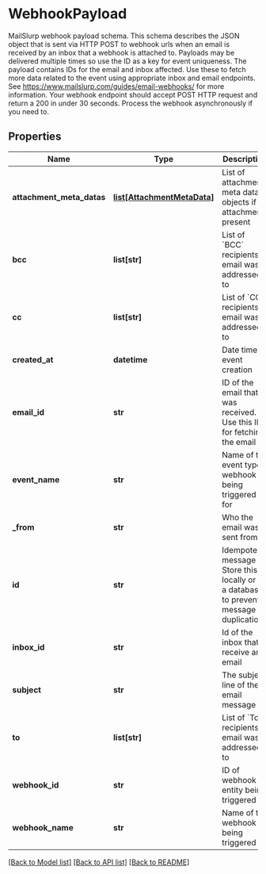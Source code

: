 # WebhookPayload

MailSlurp webhook payload schema. This schema describes the JSON object that is sent via HTTP POST to webhook urls when an email is received by an inbox that a webhook is attached to. Payloads may be delivered multiple times so use the ID as a key for event uniqueness. The payload contains IDs for the email and inbox affected. Use these to fetch more data related to the event using appropriate inbox and email endpoints. See https://www.mailslurp.com/guides/email-webhooks/ for more information. Your webhook endpoint should accept POST HTTP request and return a 200 in under 30 seconds. Process the webhook asynchronously if you need to.
## Properties
Name | Type | Description | Notes
------------ | ------------- | ------------- | -------------
**attachment_meta_datas** | [**list[AttachmentMetaData]**](AttachmentMetaData) | List of attachment meta data objects if attachments present | [optional] 
**bcc** | **list[str]** | List of &#x60;BCC&#x60; recipients email was addressed to | [optional] 
**cc** | **list[str]** | List of &#x60;CC&#x60; recipients email was addressed to | [optional] 
**created_at** | **datetime** | Date time of event creation | [optional] 
**email_id** | **str** | ID of the email that was received. Use this ID for fetching the email | [optional] 
**event_name** | **str** | Name of the event type webhook is being triggered for | [optional] 
**_from** | **str** | Who the email was sent from | [optional] 
**id** | **str** | Idempotent message ID. Store this ID locally or in a database to prevent message duplication. | [optional] 
**inbox_id** | **str** | Id of the inbox that receive an email | [optional] 
**subject** | **str** | The subject line of the email message | [optional] 
**to** | **list[str]** | List of &#x60;To&#x60; recipients email was addressed to | [optional] 
**webhook_id** | **str** | ID of webhook entity being triggered | [optional] 
**webhook_name** | **str** | Name of the webhook being triggered | [optional] 

[[Back to Model list]](../README#documentation-for-models) [[Back to API list]](../README#documentation-for-api-endpoints) [[Back to README]](../README)


